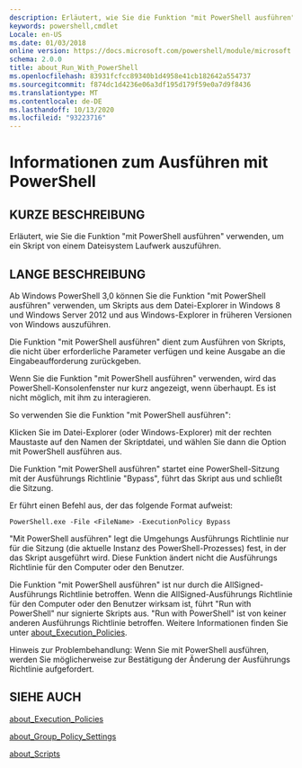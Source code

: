 ```yaml
---
description: Erläutert, wie Sie die Funktion "mit PowerShell ausführen" verwenden, um ein Skript von einem Dateisystem Laufwerk auszuführen.
keywords: powershell,cmdlet
Locale: en-US
ms.date: 01/03/2018
online version: https://docs.microsoft.com/powershell/module/microsoft.powershell.core/about/about_run_with_powershell?view=powershell-7.1&WT.mc_id=ps-gethelp
schema: 2.0.0
title: about_Run_With_PowerShell
ms.openlocfilehash: 83931fcfcc89340b1d4958e41cb182642a554737
ms.sourcegitcommit: f874dc1d4236e06a3df195d179f59e0a7d9f8436
ms.translationtype: MT
ms.contentlocale: de-DE
ms.lasthandoff: 10/13/2020
ms.locfileid: "93223716"
---
```

# <a name="about-run-with-powershell"></a>Informationen zum Ausführen mit PowerShell

## <a name="short-description"></a>KURZE BESCHREIBUNG
Erläutert, wie Sie die Funktion "mit PowerShell ausführen" verwenden, um ein Skript von einem Dateisystem Laufwerk auszuführen.

## <a name="long-description"></a>LANGE BESCHREIBUNG

Ab Windows PowerShell 3,0 können Sie die Funktion "mit PowerShell ausführen" verwenden, um Skripts aus dem Datei-Explorer in Windows 8 und Windows Server 2012 und aus Windows-Explorer in früheren Versionen von Windows auszuführen.

Die Funktion "mit PowerShell ausführen" dient zum Ausführen von Skripts, die nicht über erforderliche Parameter verfügen und keine Ausgabe an die Eingabeaufforderung zurückgeben.

Wenn Sie die Funktion "mit PowerShell ausführen" verwenden, wird das PowerShell-Konsolenfenster nur kurz angezeigt, wenn überhaupt. Es ist nicht möglich, mit ihm zu interagieren.

So verwenden Sie die Funktion "mit PowerShell ausführen":

Klicken Sie im Datei-Explorer (oder Windows-Explorer) mit der rechten Maustaste auf den Namen der Skriptdatei, und wählen Sie dann die Option mit PowerShell ausführen aus.

Die Funktion "mit PowerShell ausführen" startet eine PowerShell-Sitzung mit der Ausführungs Richtlinie "Bypass", führt das Skript aus und schließt die Sitzung.

Er führt einen Befehl aus, der das folgende Format aufweist:

```
PowerShell.exe -File <FileName> -ExecutionPolicy Bypass
```

"Mit PowerShell ausführen" legt die Umgehungs Ausführungs Richtlinie nur für die Sitzung (die aktuelle Instanz des PowerShell-Prozesses) fest, in der das Skript ausgeführt wird.
Diese Funktion ändert nicht die Ausführungs Richtlinie für den Computer oder den Benutzer.

Die Funktion "mit PowerShell ausführen" ist nur durch die AllSigned-Ausführungs Richtlinie betroffen. Wenn die AllSigned-Ausführungs Richtlinie für den Computer oder den Benutzer wirksam ist, führt "Run with PowerShell" nur signierte Skripts aus. "Run with PowerShell" ist von keiner anderen Ausführungs Richtlinie betroffen. Weitere Informationen finden Sie unter [about_Execution_Policies](about_Execution_Policies.md).

Hinweis zur Problembehandlung: Wenn Sie mit PowerShell ausführen, werden Sie möglicherweise zur Bestätigung der Änderung der Ausführungs Richtlinie aufgefordert.

## <a name="see-also"></a>SIEHE AUCH

[about_Execution_Policies](about_Execution_Policies.md)

[about_Group_Policy_Settings](about_Group_Policy_Settings.md)

[about_Scripts](about_Scripts.md)


